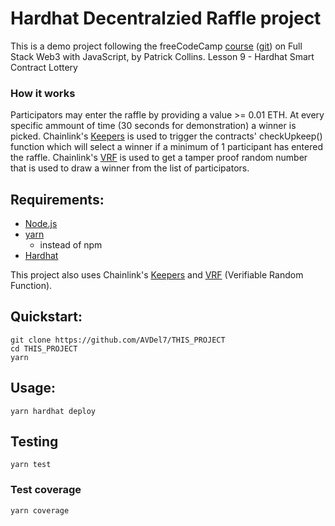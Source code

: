 # Hardhat Decentralzied Raffle project

This is a demo project following the freeCodeCamp [course](https://www.youtube.com/watch?v=gyMwXuJrbJQ) ([git](https://github.com/PatrickAlphaC/hardhat-smartcontract-lottery-fcc)) on Full Stack Web3 with JavaScript, by Patrick Collins.
Lesson 9 -  Hardhat Smart Contract Lottery

### How it works
Participators may enter the raffle by providing a value >= 0.01 ETH.
At every specific ammount of time (30 seconds for demonstration) a winner is picked. Chainlink's [Keepers](https://keepers.chain.link/?_ga=2.54071272.1761196254.1658822626-1769886121.1654430720) is used to trigger the contracts' checkUpkeep() function which will select a winner if a minimum of 1 participant has entered the raffle. Chainlink's [VRF](https://vrf.chain.link/?_ga=2.44690660.1761196254.1658822626-1769886121.1654430720) is used to get a tamper proof random number that is used to draw a winner from the list of participators. 

## Requirements:

* [Node.js](https://nodejs.org/)
* [yarn](https://yarnpkg.com/) 
    * instead of npm
* [Hardhat](https://hardhat.org/)

This project also uses Chainlink's [Keepers](https://keepers.chain.link/?_ga=2.54071272.1761196254.1658822626-1769886121.1654430720) and [VRF](https://vrf.chain.link/?_ga=2.44690660.1761196254.1658822626-1769886121.1654430720) (Verifiable Random Function).

## Quickstart: 

```
git clone https://github.com/AVDel7/THIS_PROJECT
cd THIS_PROJECT
yarn
```

## Usage:

```
yarn hardhat deploy
```
## Testing

```
yarn test
```

### Test coverage

```
yarn coverage
```




